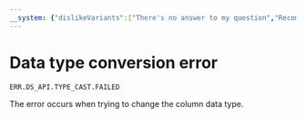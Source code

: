 ```yaml
---
__system: {"dislikeVariants":["There's no answer to my question","Recommendations aren't helpful","Content does not match the title","Other"]}
---
```

# Data type conversion error

`ERR.DS_API.TYPE_CAST.FAILED`

The error occurs when trying to change the column data type.
